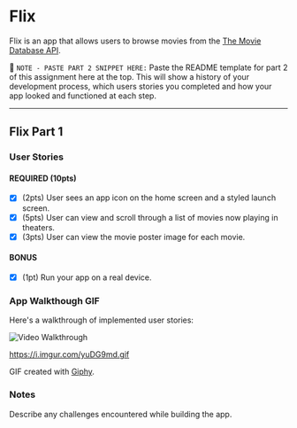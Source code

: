 # Flix
Flix is an app that allows users to browse movies from the [The Movie Database API](http://docs.themoviedb.apiary.io/#).

📝 `NOTE - PASTE PART 2 SNIPPET HERE:` Paste the README template for part 2 of this assignment here at the top. This will show a history of your development process, which users stories you completed and how your app looked and functioned at each step.

---

## Flix Part 1

### User Stories

#### REQUIRED (10pts)
- [x] (2pts) User sees an app icon on the home screen and a styled launch screen.
- [x] (5pts) User can view and scroll through a list of movies now playing in theaters.
- [x] (3pts) User can view the movie poster image for each movie.

#### BONUS
- [x] (1pt) Run your app on a real device.

### App Walkthough GIF

Here's a walkthrough of implemented user stories:

<img src='https://i.imgur.com/yuDG9md.gif' title='Video Walkthrough' width='' alt='Video Walkthrough' />

https://i.imgur.com/yuDG9md.gif


GIF created with [Giphy](https://giphy.com).

### Notes
Describe any challenges encountered while building the app.
